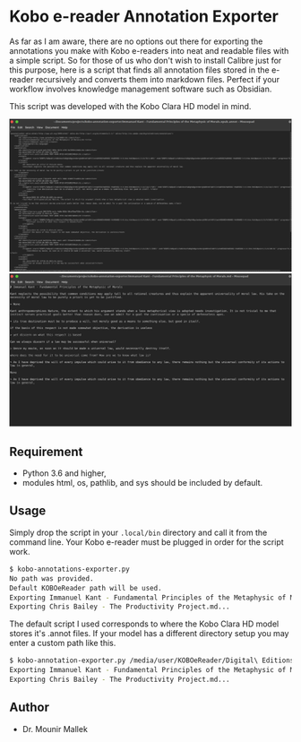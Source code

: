 # Kobo e-reader Annotation Exporter

As far as I am aware, there are no options out there for exporting the annotations you make with Kobo e-readers into neat and readable files with a simple script. So for those of us who don't wish to install Calibre just for this purpose, here is a script that finds all annotation files stored in the e-reader recursively and converts them into markdown files. Perfect if your workflow involves knowledge management software such as Obsidian.

This script was developed with the Kobo Clara HD model in mind.

![.annot file](static/src.png)
![.md exported file](static/dst.png)

## Requirement

- Python 3.6 and higher,
- modules html, os, pathlib, and sys should be included by default.

## Usage

Simply drop the script in your `.local/bin` directory and call it from the command line. Your Kobo e-reader must be plugged in order for the script work.

```bash
$ kobo-annotations-exporter.py
No path was provided.
Default KOBOeReader path will be used.
Exporting Immanuel Kant - Fundamental Principles of the Metaphysic of Morals.md...
Exporting Chris Bailey - The Productivity Project.md...
```

The default script I used corresponds to where the Kobo Clara HD model stores it's .annot files. If your model has a different directory setup you may enter a custom path like this.

```bash
$ kobo-annotation-exporter.py /media/user/KOBOeReader/Digital\ Editions/Annotations/
Exporting Immanuel Kant - Fundamental Principles of the Metaphysic of Morals.md...
Exporting Chris Bailey - The Productivity Project.md...
```

## Author
- Dr. Mounir Mallek
